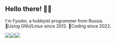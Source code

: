 ## Hello there! 🧔🏻

I'm Fyodor, a hobbyist programmer from Russia.
\
🐧Using GNU/Linux since 2012. 🔨Coding since 2022.

![](https://img.shields.io/badge/-archlinux-blue?style=for-the-badge&logo=archlinux&logoColor=white)[![](https://img.shields.io/badge/.NET-009404?style=for-the-badge&logo=c-sharp&logoColor=white)](https://dotnet.microsoft.com/en-us/)[![](https://img.shields.io/badge/Fleet-9310ff?style=for-the-badge&logo=jetbrains&logoColor=white)](https://www.jetbrains.com/fleet/)
